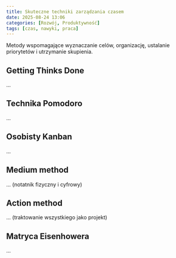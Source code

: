 ```yaml
---
title: Skuteczne techniki zarządzania czasem
date: 2025-08-24 13:06
categories: [Rozwój, Produktywność]
tags: [czas, nawyki, praca]
---
```


Metody wspomagające wyznaczanie celów, organizację, ustalanie priorytetów i utrzymanie skupienia.

## Getting Thinks Done

...

## Technika Pomodoro

...

## Osobisty Kanban

...

## Medium method

... (notatnik fizyczny i cyfrowy)

## Action method

... (traktowanie wszystkiego jako projekt)


## Matryca Eisenhowera

...

